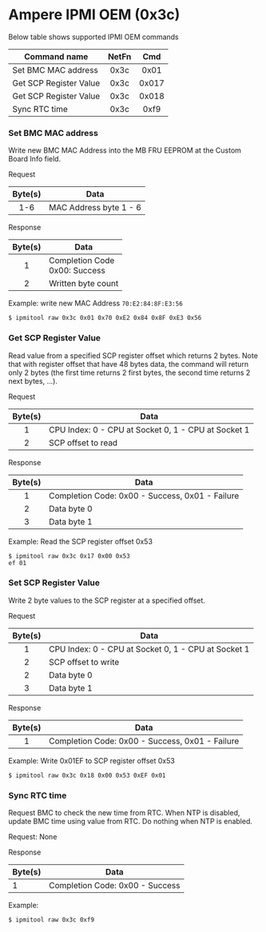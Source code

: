 # Ampere IPMI OEM (0x3c)

Below table shows supported IPMI OEM commands

| Command name | NetFn | Cmd |
| --- | :---: | :--: |
| Set BMC MAC address | 0x3c | 0x01 |
| Get SCP Register Value | 0x3c | 0x017 |
| Get SCP Register Value | 0x3c | 0x018 |
| Sync RTC time | 0x3c | 0xf9 |

### Set BMC MAC address

Write new BMC MAC Address into the MB FRU EEPROM at the Custom Board Info field.

Request

| Byte(s) | Data |
| :---: | --- |
| 1-6 | MAC Address byte 1 - 6 |

Response

| Byte(s) | Data |
| :---: | --- |
| 1 | Completion Code </br> 0x00: Success |
| 2 | Written byte count |

Example: write new MAC Address `70:E2:84:8F:E3:56`

```
$ ipmitool raw 0x3c 0x01 0x70 0xE2 0x84 0x8F 0xE3 0x56
```


### Get SCP Register Value

Read value from a specified SCP register offset which returns 2 bytes. Note that with register offset that have 48 bytes data, the command will return only 2 bytes (the first time returns 2 first bytes, the second time returns 2 next bytes, ...).

Request

| Byte(s) | Data |
| :---: | --- |
| 1 | CPU Index: 0 - CPU at Socket 0, 1 - CPU at Socket 1 |
| 2 | SCP offset to read |

Response

| Byte(s) | Data |
| :---: | --- |
| 1 | Completion Code: 0x00 - Success, 0x01 - Failure |
| 2 | Data byte 0 |
| 3 | Data byte 1 |

Example: Read the SCP register offset 0x53

```
$ ipmitool raw 0x3c 0x17 0x00 0x53
ef 01
```

### Set SCP Register Value

Write 2 byte values to the SCP register at a specified offset.

Request

| Byte(s) | Data |
| :---: | --- |
| 1 | CPU Index: 0 - CPU at Socket 0, 1 - CPU at Socket 1 |
| 2 | SCP offset to write |
| 2 | Data byte 0 |
| 3 | Data byte 1 |

Response

| Byte(s) | Data |
| :---: | --- |
| 1 | Completion Code: 0x00 - Success, 0x01 - Failure |

Example: Write 0x01EF to SCP register offset 0x53

```
$ ipmitool raw 0x3c 0x18 0x00 0x53 0xEF 0x01
```

### Sync RTC time

Request BMC to check the new time from RTC. When NTP is disabled, update BMC time using value from RTC. Do nothing when NTP is enabled.

Request: None

Response

| Byte(s) | Data |
| --- | --- |
| 1 | Completion Code: 0x00 - Success |

Example:

```
$ ipmitool raw 0x3c 0xf9
```